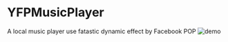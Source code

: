 # YFPMusicPlayer
A local music player use fatastic dynamic effect by Facebook POP
![demo](https://github.com/EdYao/YFPMusicPlayer/blob/master/演示.gif)
